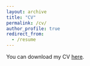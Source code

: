 ```yaml
---
layout: archive
title: "CV"
permalink: /cv/
author_profile: true
redirect_from:
  - /resume
---
```


You can download my CV [here](/upload/cv/cv.pdf).


